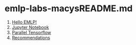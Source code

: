 # emlp-labs-macysREADME.md

1. [Hello EMLP!](./hello-world/hello-world.md)
2. [Jupyter Notebook](./jupyter/jupyter-notebook.md)
3. [Parallel Tensorflow](./parallel-tensorflow/README.md)
4. [Recommendations](./spark-asl/spark-als.md)
